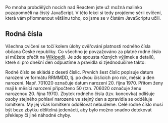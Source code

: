 Po mnoha probdělých nocích nad Reactem jste už možná malinko pozapomněli na čistý JavaScript. V této lekci si tedy projdeme sérii cvíčení, která vám přiomnenout většinu toho, co jsme se v čistém JavaScriptu učili.

## Rodná čísla

Všechna cvičení se točí kolem úlohy ověřování platnosti rodného čísla občana České republiky. Co všechno je povzažováno za platné rodné číslo si můžete přečít na [Wikipedii](https://cs.wikipedia.org/wiki/Rodn%C3%A9_%C4%8D%C3%ADslo). Je zde spousta různých výjimek a detailů, které si pro dnešní den odpustíme a pravidla si zjednodušíme takto:

Rodné číslo se skládá z deseti číslic. Prvních šest číslic popisuje datum narození ve formátu RRMMDD, tj. po dvou číslicích pro rok, měsíc a den narození. Např. 701020 označuje datum narození 20. října 1970. Přitom ženy mají k měsíci narození připočteno 50 (tzn. 706020 označuje ženu narozenou 20. října 1970). Zbytek rodného čísla (tzv. koncovka) odlišuje osoby stejného pohlaví narozené ve stejný den a zpravidla se odděluje lomítkem. My jej však lomítkem oddělovat nebudeme. Celé rodné číslo musí být beze zbytku dělitelná jedenácti, aby bylo možno snadno detekovat překlepy či jiné náhodné chyby.
